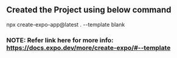 ## Created the Project using below command

npx create-expo-app@latest . --template blank

### NOTE: Refer link here for more info: https://docs.expo.dev/more/create-expo/#--template
